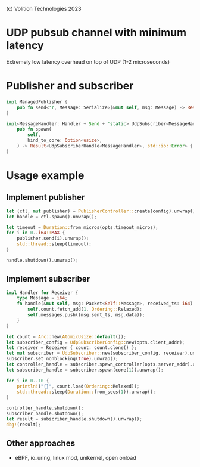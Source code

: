 (c) Volition Technologies 2023

# UDP pubsub channel with minimum latency

Extremely low latency overhead on top of UDP (1-2 microseconds)

# Publisher and subscriber


```rust
impl ManagedPublisher {
    pub fn send<'r, Message: Serialize>(&mut self, msg: Message) -> Result<(), std::io::Error> { .. }
}
```

```rust
impl<MessageHandler: Handler + Send + 'static> UdpSubscriber<MessageHandler> {
    pub fn spawn(
        self,
        bind_to_core: Option<usize>,
    ) -> Result<UdpSubscriberHandle<MessageHandler>, std::io::Error> { ... }
}
```

# Usage example

## Implement publisher

```rust
let (ctl, mut publisher) = PublisherController::create(config).unwrap();
let handle = ctl.spawn().unwrap();

let timeout = Duration::from_micros(opts.timeout_micros);
for i in 0..i64::MAX {
    publisher.send(i).unwrap();
    std::thread::sleep(timeout);
}

handle.shutdown().unwrap();
```

## Implement subscriber

```rust
impl Handler for Receiver {
    type Message = i64;
    fn handle(&mut self, msg: Packet<Self::Message>, received_ts: i64) {
        self.count.fetch_add(1, Ordering::Relaxed);
        self.messages.push((msg.sent_ts, msg.data));
    }
}

let count = Arc::new(AtomicUsize::default());
let subscriber_config = UdpSubscriberConfig::new(opts.client_addr);
let receiver = Receiver { count: count.clone() };
let mut subscriber = UdpSubscriber::new(subscriber_config, receiver).unwrap();
subscriber.set_nonblocking(true).unwrap();
let controller_handle = subscriber.spawn_controller(opts.server_addr).unwrap();
let subscriber_handle = subscriber.spawn(core(1)).unwrap();

for i in 0..10 {
    println!("{}", count.load(Ordering::Relaxed));
    std::thread::sleep(Duration::from_secs(1)).unwrap();
}

controller_handle.shutdown();
subscriber_handle.shutdown();
let result = subscriber_handle.shutdown().unwrap();
dbg!(result);
```

## Other approaches

- eBPF, io_uring, linux mod, unikernel, open onload

